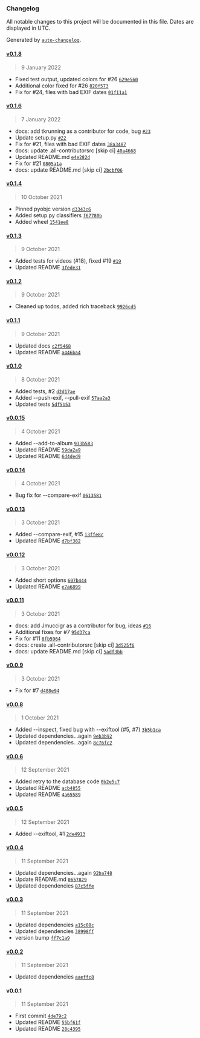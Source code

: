 ### Changelog

All notable changes to this project will be documented in this file. Dates are displayed in UTC.

Generated by [`auto-changelog`](https://github.com/CookPete/auto-changelog).

#### [v0.1.8](https://github.com/RhetTbull/photos_time_warp/compare/v0.1.6...v0.1.8)

> 9 January 2022

- Fixed test output, updated colors for #26 [`629e560`](https://github.com/RhetTbull/photos_time_warp/commit/629e5605b9c4b025528e4945ce0d5461207532b5)
- Additional color fixed for #26 [`820f573`](https://github.com/RhetTbull/photos_time_warp/commit/820f573ba1b2dce1e1a52613bd567bf40e3d94db)
- Fix for #24, files with bad EXIF dates [`01f11a1`](https://github.com/RhetTbull/photos_time_warp/commit/01f11a1b0382bd8d18c7f11bcc4545739d94036d)

#### [v0.1.6](https://github.com/RhetTbull/photos_time_warp/compare/v0.1.4...v0.1.6)

> 7 January 2022

- docs: add tkrunning as a contributor for code, bug [`#23`](https://github.com/RhetTbull/photos_time_warp/pull/23)
- Update setup.py [`#22`](https://github.com/RhetTbull/photos_time_warp/pull/22)
- Fix for #21, files with bad EXIF dates [`38a3487`](https://github.com/RhetTbull/photos_time_warp/commit/38a348788a1d770765d76559c4d617f1d133e5f5)
- docs: update .all-contributorsrc [skip ci] [`40a4668`](https://github.com/RhetTbull/photos_time_warp/commit/40a466876e43318438fd17d28c8a1919de03804d)
- Updated README.md [`e4e282d`](https://github.com/RhetTbull/photos_time_warp/commit/e4e282d260a77e12e51dddfde7675dd7cd8eac85)
- Fix for #21 [`0805a1a`](https://github.com/RhetTbull/photos_time_warp/commit/0805a1a4f778387847f8a06040fe187cce744beb)
- docs: update README.md [skip ci] [`2bcbf06`](https://github.com/RhetTbull/photos_time_warp/commit/2bcbf06e6a76c6a5469e33ade684e20f7a0d77e2)

#### [v0.1.4](https://github.com/RhetTbull/photos_time_warp/compare/v0.1.3...v0.1.4)

> 10 October 2021

- Pinned pyobjc version [`d3343c6`](https://github.com/RhetTbull/photos_time_warp/commit/d3343c6999c26048078af56a5a5ad89b9d231630)
- Added setup.py classifiers [`f67780b`](https://github.com/RhetTbull/photos_time_warp/commit/f67780bf57310f72db9411e40de1b739673e6175)
- Added wheel [`1541ee8`](https://github.com/RhetTbull/photos_time_warp/commit/1541ee8c138fe83510bce338739ef4a1f381c3bd)

#### [v0.1.3](https://github.com/RhetTbull/photos_time_warp/compare/v0.1.2...v0.1.3)

> 9 October 2021

- Added tests for videos (#18), fixed #19 [`#19`](https://github.com/RhetTbull/photos_time_warp/issues/19)
- Updated README [`3fede31`](https://github.com/RhetTbull/photos_time_warp/commit/3fede31863231e65112f944919b490c84478ba57)

#### [v0.1.2](https://github.com/RhetTbull/photos_time_warp/compare/v0.1.1...v0.1.2)

> 9 October 2021

- Cleaned up todos, added rich traceback [`9926cd5`](https://github.com/RhetTbull/photos_time_warp/commit/9926cd551d8699b33405dd8146c192c2010754a9)

#### [v0.1.1](https://github.com/RhetTbull/photos_time_warp/compare/v0.1.0...v0.1.1)

> 9 October 2021

- Updated docs [`c2f5468`](https://github.com/RhetTbull/photos_time_warp/commit/c2f5468f65ca64b31427f999a48ee3163a95ad97)
- Updated README [`a446ba4`](https://github.com/RhetTbull/photos_time_warp/commit/a446ba4a4ddbde7e36dc06378a5d6e6abf40a47f)

#### [v0.1.0](https://github.com/RhetTbull/photos_time_warp/compare/v0.0.15...v0.1.0)

> 8 October 2021

- Added tests, #2 [`d2d17ae`](https://github.com/RhetTbull/photos_time_warp/commit/d2d17aeaee0e7e0f978599f9694133bd837d91e9)
- Added --push-exif, --pull-exif [`57aa2a3`](https://github.com/RhetTbull/photos_time_warp/commit/57aa2a3b83b5a7aefd24222b66ee11a0e2b5e44f)
- Updated tests [`5df5153`](https://github.com/RhetTbull/photos_time_warp/commit/5df5153e06ae08960235f4c49a9cc488651d29d1)

#### [v0.0.15](https://github.com/RhetTbull/photos_time_warp/compare/v0.0.14...v0.0.15)

> 4 October 2021

- Added --add-to-album [`933b583`](https://github.com/RhetTbull/photos_time_warp/commit/933b583041e247e001d0d276faeb7b57879af2df)
- Updated README [`59da2a9`](https://github.com/RhetTbull/photos_time_warp/commit/59da2a992b92b8514d4ac9559ac77075cec89438)
- Updated README [`6d4ded9`](https://github.com/RhetTbull/photos_time_warp/commit/6d4ded9a2bd312de051f9635d5c5e6d7b9435379)

#### [v0.0.14](https://github.com/RhetTbull/photos_time_warp/compare/v0.0.13...v0.0.14)

> 4 October 2021

- Bug fix for --compare-exif [`0613581`](https://github.com/RhetTbull/photos_time_warp/commit/061358188c38c0da30539b274b16c1725aacb7ba)

#### [v0.0.13](https://github.com/RhetTbull/photos_time_warp/compare/v0.0.12...v0.0.13)

> 3 October 2021

- Added --compare-exif, #15 [`13ffe8c`](https://github.com/RhetTbull/photos_time_warp/commit/13ffe8c76aa0e0a2c5735355b220878324efea33)
- Updated README [`d7bf382`](https://github.com/RhetTbull/photos_time_warp/commit/d7bf382156b322411b3926818e6e6793e2d9cf41)

#### [v0.0.12](https://github.com/RhetTbull/photos_time_warp/compare/v0.0.11...v0.0.12)

> 3 October 2021

- Added short options [`607b444`](https://github.com/RhetTbull/photos_time_warp/commit/607b44491dd4ed4d82ca8615b2f27b20ea854c09)
- Updated README [`e7a6899`](https://github.com/RhetTbull/photos_time_warp/commit/e7a6899a9443a03febf679af6fd4ede8a7cb0c94)

#### [v0.0.11](https://github.com/RhetTbull/photos_time_warp/compare/v0.0.9...v0.0.11)

> 3 October 2021

- docs: add Jmuccigr as a contributor for bug, ideas [`#16`](https://github.com/RhetTbull/photos_time_warp/pull/16)
- Additional fixes for #7 [`95d37ca`](https://github.com/RhetTbull/photos_time_warp/commit/95d37ca6990e14e0b91cc387d882631b449099e1)
- Fix for #11 [`8fb5964`](https://github.com/RhetTbull/photos_time_warp/commit/8fb5964d15927edbf0b6a8b2cd0ff073948caa03)
- docs: create .all-contributorsrc [skip ci] [`3d525f6`](https://github.com/RhetTbull/photos_time_warp/commit/3d525f65261866417ef0c9c61279158fb99cda19)
- docs: update README.md [skip ci] [`5adf3bb`](https://github.com/RhetTbull/photos_time_warp/commit/5adf3bb95d70a5173c2d42cd7de788a298e20731)

#### [v0.0.9](https://github.com/RhetTbull/photos_time_warp/compare/v0.0.8...v0.0.9)

> 3 October 2021

- Fix for #7 [`d488e94`](https://github.com/RhetTbull/photos_time_warp/commit/d488e94abc35db8b19ef1e98700501a9b5e41613)

#### [v0.0.8](https://github.com/RhetTbull/photos_time_warp/compare/v0.0.6...v0.0.8)

> 1 October 2021

- Added --inspect, fixed bug with --exiftool (#5, #7) [`3b5b1ca`](https://github.com/RhetTbull/photos_time_warp/commit/3b5b1ca0fe7d1be0da25cd228c3e8e77d2712d09)
- Updated dependencies...again [`9eb3b92`](https://github.com/RhetTbull/photos_time_warp/commit/9eb3b92928201a8275017f9aacc40fef01f94090)
- Updated dependencies...again [`8c76fc2`](https://github.com/RhetTbull/photos_time_warp/commit/8c76fc2a499554e5bfd3ddabc06111f55530aef3)

#### [v0.0.6](https://github.com/RhetTbull/photos_time_warp/compare/v0.0.5...v0.0.6)

> 12 September 2021

- Added retry to the database code [`0b2e5c7`](https://github.com/RhetTbull/photos_time_warp/commit/0b2e5c7b4dd89b300eb4ce340ac2ded4cb03ecbc)
- Updated README [`acb4855`](https://github.com/RhetTbull/photos_time_warp/commit/acb4855a22cef4a4bc43b2b08f1ea0e5a8b14100)
- Updated README [`4a65589`](https://github.com/RhetTbull/photos_time_warp/commit/4a655899b42ef1343171f4b06213bdc07f302208)

#### [v0.0.5](https://github.com/RhetTbull/photos_time_warp/compare/v0.0.4...v0.0.5)

> 12 September 2021

- Added --exiftool, #1 [`2de4913`](https://github.com/RhetTbull/photos_time_warp/commit/2de4913bd6a897d3f152129101eee7ec7577b1ab)

#### [v0.0.4](https://github.com/RhetTbull/photos_time_warp/compare/v0.0.3...v0.0.4)

> 11 September 2021

- Updated dependencies...again [`92ba748`](https://github.com/RhetTbull/photos_time_warp/commit/92ba7481f23aebd59e863a1efb8af40ca2711c2f)
- Update README.md [`0657829`](https://github.com/RhetTbull/photos_time_warp/commit/0657829dd9c2eb021796568eb5b9dc21179bc25d)
- Updated dependencies [`87c5ffe`](https://github.com/RhetTbull/photos_time_warp/commit/87c5ffe7371fef4753a0a6cbba1cb49085a5addf)

#### [v0.0.3](https://github.com/RhetTbull/photos_time_warp/compare/v0.0.2...v0.0.3)

> 11 September 2021

- Updated dependencies [`a15c08c`](https://github.com/RhetTbull/photos_time_warp/commit/a15c08cf122b600fc1e225003f9a97f9a77d32d6)
- Updated dependencies [`38998ff`](https://github.com/RhetTbull/photos_time_warp/commit/38998ff6742dd926ba21cc40d7fba922a0537165)
- version bump [`ff7c1a9`](https://github.com/RhetTbull/photos_time_warp/commit/ff7c1a9680468dbe08ca85d426026f46c873587c)

#### [v0.0.2](https://github.com/RhetTbull/photos_time_warp/compare/v0.0.1...v0.0.2)

> 11 September 2021

- Updated dependencies [`aaeffc8`](https://github.com/RhetTbull/photos_time_warp/commit/aaeffc871e18664b2048dc10207ce6312e252a47)

#### v0.0.1

> 11 September 2021

- First commit [`4de79c2`](https://github.com/RhetTbull/photos_time_warp/commit/4de79c2d07f21e4ccaaa4f3d223025bc228ea286)
- Updated README [`55bf61f`](https://github.com/RhetTbull/photos_time_warp/commit/55bf61f3bd3901f1b6b365445cb9bfa8f85da50d)
- Updated README [`28c4395`](https://github.com/RhetTbull/photos_time_warp/commit/28c4395b95c747e850630ad3758e70f82b3e90c0)
